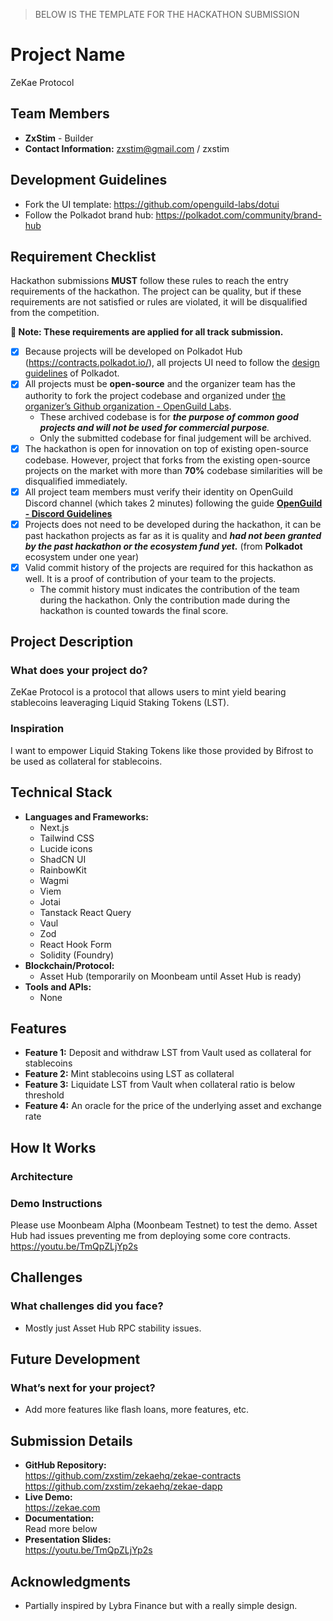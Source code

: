 > BELOW IS THE TEMPLATE FOR THE HACKATHON SUBMISSION

# **Project Name**  
ZeKae Protocol

## **Team Members**  
- **ZxStim** - Builder
- **Contact Information:** zxstim@gmail.com / zxstim

## Development Guidelines
- Fork the UI template: https://github.com/openguild-labs/dotui
- Follow the Polkadot brand hub: https://polkadot.com/community/brand-hub

## Requirement Checklist

Hackathon submissions **MUST** follow these rules to reach the entry requirements of the hackathon. The project can be quality, but if these requirements are not satisfied or rules are violated, it will be disqualified from the competition.

**🔴 Note: These requirements are applied for all track submission.** 

- [x] Because projects will be developed on Polkadot Hub (https://contracts.polkadot.io/), all projects UI need to follow the [design guidelines](https://polkadot.com/community/brand-hub) of Polkadot.
- [x] All projects must be **open-source** and the organizer team has the authority to fork the project codebase and organized under [the organizer’s Github organization - OpenGuild Labs](https://github.com/openguild-labs). 
    - These archived codebase is for ***the purpose of common good projects and will not be used for commercial purpose**.*
    - Only the submitted codebase for final judgement will be archived.
- [x] The hackathon is open for innovation on top of existing open-source codebase. However, project that forks from the existing open-source projects on the market with more than **70%** codebase similarities will be disqualified immediately. 
- [x] All project team members must verify their identity on OpenGuild Discord channel (which takes 2 minutes) following the guide [**OpenGuild - Discord Guidelines**](https://handbook.openguild.wtf/general-information/guidelines/discord-guidelines)
- [x] Projects does not need to be developed during the hackathon, it can be past hackathon projects as far as it is quality and ***had not been granted by the past hackathon or the ecosystem fund yet.*** (from **Polkadot** ecosystem under one year)
- [x] Valid commit history of the projects are required for this hackathon as well. It is a proof of contribution of your team to the projects. 
    - The commit history must indicates the contribution of the team during the hackathon. Only the contribution made during the hackathon is counted towards the final score.

## **Project Description**  
### What does your project do?  
ZeKae Protocol is a protocol that allows users to mint yield bearing stablecoins leaveraging Liquid Staking Tokens (LST).

### Inspiration  
I want to empower Liquid Staking Tokens like those provided by Bifrost to be used as collateral for stablecoins.

## **Technical Stack**  
- **Languages and Frameworks:**  
    - Next.js
    - Tailwind CSS
    - Lucide icons
    - ShadCN UI
    - RainbowKit
    - Wagmi
    - Viem
    - Jotai
    - Tanstack React Query
    - Vaul
    - Zod
    - React Hook Form
    - Solidity (Foundry)
- **Blockchain/Protocol:**  
    - Asset Hub (temporarily on Moonbeam until Asset Hub is ready)
- **Tools and APIs:** 
    - None

## **Features**  
- **Feature 1:** Deposit and withdraw LST from Vault used as collateral for stablecoins
- **Feature 2:** Mint stablecoins using LST as collateral
- **Feature 3:** Liquidate LST from Vault when collateral ratio is below threshold
- **Feature 4:** An oracle for the price of the underlying asset and exchange rate

## **How It Works**  
### Architecture  


### Demo Instructions
Please use Moonbeam Alpha (Moonbeam Testnet) to test the demo. Asset Hub had issues preventing me from deploying some core contracts.
https://youtu.be/TmQpZLjYp2s

## **Challenges**  
### What challenges did you face?  
- Mostly just Asset Hub RPC stability issues.

## **Future Development**  
### What’s next for your project?  
- Add more features like flash loans, more features, etc.

## **Submission Details**  
- **GitHub Repository:**  
  https://github.com/zxstim/zekaehq/zekae-contracts
  https://github.com/zxstim/zekaehq/zekae-dapp
- **Live Demo:**  
  https://zekae.com
- **Documentation:**  
  Read more below
- **Presentation Slides:**  
  https://youtu.be/TmQpZLjYp2s

## **Acknowledgments**  
- Partially inspired by Lybra Finance but with a really simple design.


